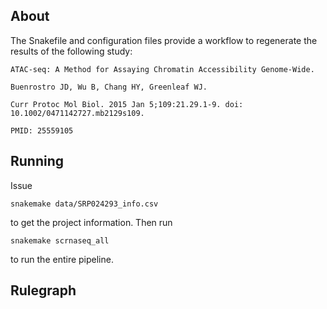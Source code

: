 ## About ##

The Snakefile and configuration files provide a workflow to regenerate the results of the following study:

	ATAC-seq: A Method for Assaying Chromatin Accessibility Genome-Wide.

	Buenrostro JD, Wu B, Chang HY, Greenleaf WJ.

	Curr Protoc Mol Biol. 2015 Jan 5;109:21.29.1-9. doi: 10.1002/0471142727.mb2129s109.

	PMID: 25559105 

## Running ##

Issue

	snakemake data/SRP024293_info.csv

to get the project information. Then run

	snakemake scrnaseq_all

to run the entire pipeline.



## Rulegraph ##


